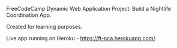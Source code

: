 FreeCodeCamp Dynamic Web Application Project: Build a Nightlife Coordination App.

Created for learning purposes.

Live app running on Heroku - https://ft-nca.herokuapp.com/.